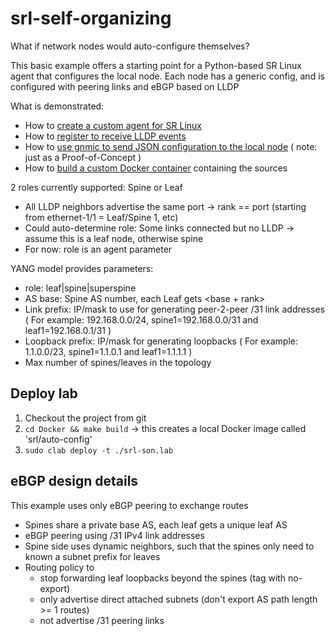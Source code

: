 # srl-self-organizing

What if network nodes would auto-configure themselves?

This basic example offers a starting point for a Python-based SR Linux agent that configures the local node.
Each node has a generic config, and is configured with peering links and eBGP based on LLDP

What is demonstrated:
* How to [create a custom agent for SR Linux](https://github.com/jbemmel/srl-self-organizing/tree/main/appmgr)
* How to [register to receive LLDP events](https://github.com/jbemmel/srl-self-organizing/blob/main/appmgr/auto-config-agent.py#L47)
* How to [use gnmic to send JSON configuration to the local node](https://github.com/jbemmel/srl-self-organizing/blob/main/appmgr/gnmic-configure-interface.sh) ( note: just as a Proof-of-Concept )
* How to [build a custom Docker container](https://github.com/jbemmel/srl-self-organizing/tree/main/Docker) containing the sources

2 roles currently supported: Spine or Leaf
* All LLDP neighbors advertise the same port -> rank == port (starting from ethernet-1/1 = Leaf/Spine 1, etc)
* Could auto-determine role: Some links connected but no LLDP -> assume this is a leaf node, otherwise spine
* For now: role is an agent parameter

YANG model provides parameters:
* role: leaf|spine|superspine
* AS base: Spine AS number, each Leaf gets <base + rank>
* Link prefix: IP/mask to use for generating peer-2-peer /31 link addresses 
  ( For example: 192.168.0.0/24, spine1=192.168.0.0/31 and leaf1=192.168.0.1/31 )
* Loopback prefix: IP/mask for generating loopbacks
  ( For example: 1.1.0.0/23, spine1=1.1.0.1 and leaf1=1.1.1.1 )
* Max number of spines/leaves in the topology

## Deploy lab
1. Checkout the project from git
2. `cd Docker && make build` -> this creates a local Docker image called 'srl/auto-config'
3. `sudo clab deploy -t ./srl-son.lab`

## eBGP design details
This example uses only eBGP peering to exchange routes
* Spines share a private base AS, each leaf gets a unique leaf AS
* eBGP peering using /31 IPv4 link addresses
* Spine side uses dynamic neighbors, such that the spines only need to known a subnet prefix for leaves
* Routing policy to 
  + stop forwarding leaf loopbacks beyond the spines (tag with no-export)
  + only advertise direct attached subnets (don't export AS path length >= 1 routes)
  + not advertise /31 peering links 
